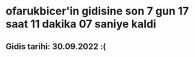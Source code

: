 # ofarukbicer'in gidisine son 7 gun 17 saat 11 dakika 07 saniye kaldi

## Gidis tarihi: 30.09.2022 :(